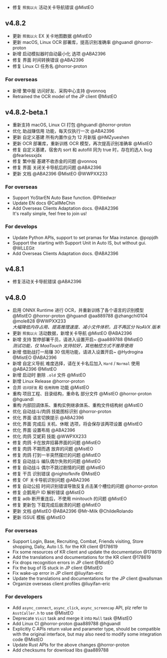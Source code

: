 - 修复 `照我以火` 活动关卡导航错误 @MistEO

## v4.8.2

- 更新 `照我以火` EX 关卡地图数据 @MistEO
- 更新 macOS, Linux OCR 部署库，提高识别准确率 @hguandl @horror-proton
- 新增 启动模拟器时自动最小化 选项 @ABA2396
- 修复 界面 时间转换错误 @ABA2396
- 修复 Linux CI 任务名 @horror-proton

### For overseas

- 新增 繁中服 访问好友、采购中心支持 @vonnoq
- Retrained the OCR model of the JP client @MistEO

## v4.8.2-beta.1

- 重新支持 macOS, Linux CI 打包 @hguandl @horror-proton
- 优化 助战赚信用 功能，每天仅执行一次 @ABA2396
- 更新 自定义基建 所有内置作业为 12 月新版 @HMZyueshen
- 更新 OCR 部署库，重新训练 OCR 模型，再次提高识别准确率 @MistEO
- 修复 自定义基建，宿舍内 sort 和 autofill 同为 true 时，存在的选人 bug @fearlessxjdx
- 修复 繁中服 基建不收赤金的问题 @vonnoq
- 修复 界面 关闭关卡导航后的问题 @ABA2396
- 更新 文档 @ABA2396 @MistEO @WWPXX233

### For overseas

- Support YoStarEN Auto Base function. @Pitiedwzr
- Update EN docs @CallMeChin
- Add Overseas Clients Adaptation docs. @ABA2396  
    It's really simple, feel free to join us!

### For develops

- Update Python APIs, support to set pramas for Maa instance. @popjdh
- Support the starting with Support Unit in Auto IS, but without gui. @WLLEGit
- Add Overseas Clients Adaptation docs. @ABA2396

## v4.8.1

- 修复活动关卡导航错误 @ABA2396

## v4.8.0

- 启用 ONNX Runtime 进行 OCR，并重新训练了各个语言的识别模型 @MistEO @horror-proton @hguandl @aa889788 @zhangchi0104 @mole828 @WWPXX233  
  _大幅降低内存占用、提高推理速度、减小文件体积，且不再区分 NoAVX 版本_
- 更新 `照我以火` 活动数据，新增关卡导航 @MistEO @ABA2396
- 新增 支持 暂停部署干员，请进入设置开启~ @aa889788 @MistEO  
  _测试功能，仅 MaaTouch 支持较好，其他触控方式不推荐使用_
- 新增 借助战打一局赚 30 信用功能，请进入设置开启~ @Hydrogina @MistEO @ABA2396
- 新增 自定义导航 难度选择，请在关卡名后加入 `Hard` / `Normal` 使用 @ABA2396 @MistEO
- 新增 启动时 删除 `.old` 文件 @MistEO
- 新增 Linux Release @horror-proton
- 合并 `访问好友` 和 `信用购物` 功能 @MistEO
- 重构 项目工程、目录结构，重命名 部分文件 @MistEO @horror-proton @hguandl
- 重构 内部回调体系、重构实例继承体系、重构文件结构树 @MistEO
- 优化 自动战斗/肉鸽 技能图标识别 @horror-proton
- 优化 界面 语言切换提示 @ABA2396
- 优化 界面 完成后 关机、休眠 选项，将会保存该两项设置 @MistEO
- 优化 界面 设置布局 @ABA2396
- 优化 肉鸽 艾妮莉 技能 @WWPXX233
- 修复 肉鸽 卡在放弃招募界面的问题 @MistEO
- 修复 肉鸽 不期而遇 放弃的问题 @MistEO
- 修复 肉鸽 打到一半突然摆烂的问题 @MistEO
- 修复 自动战斗 编队偶尔失败的问题 @MistEO
- 修复 自动战斗 偶尔不跳过剧情的问题 @MistEO
- 修复 干员 识别错误 @nightofknife @MistEO
- 修复 OF 关卡导航识别问题 @ABA2396
- 修复 自动公招 时间识别错误导致反复点击某个槽位的问题 @horror-proton
- 修复 企鹅用户 ID 解析错误 @MistEO
- 修复 adb 断开重连后，不使用 minitouch 的问题 @MistEO
- 修复 更新包 下载完成后崩溃的问题 @MistEO
- 更新 文档 @MistEO @ABA2396 @Mr-Milk @ChildeRolando
- 更新 ISSUE 模板 @MistEO

### For overseas

- Support Login, Base, Recruiting, Combat, Friends visiting, Store shopping, Daliy, Auto I.S. for the KR client @178619
- Fix some resources of KR client and update the documentation @178619
- Add the translations and documentations for the KR client @178619
- Fix drops recognition errors in JP client @MistEO
- Fix the bug of IS stuck in JP client @MistEO
- Fix wake-up error in JP client @liuyifan-eric
- Update the translations and documentations for the JP client @wallsman
- Organize overseas client profiles @liuyifan-eric

### For developers

- Add `async_connect`, `async_click`, `async_screencap` API, plz refer to `AsstCaller.h` to use @MistEO
- Deprecate `Visit` task and merge it into `Mall` task @MistEO
- Add Linux CI @horror-proton @aa889788 @hguandl
- Explicitly C APIs return value and parameter type, should be compatible with the original interface, but may also need to modify some integration code @MistEO
- Update Rust APIs for the above changes @horror-proton
- Add checksums for download libs @aa889788
